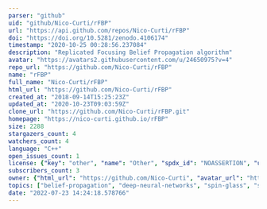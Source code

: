 ```yaml
---
parser: "github"
uid: "github/Nico-Curti/rFBP"
url: "https://api.github.com/repos/Nico-Curti/rFBP"
doi: "https://doi.org/10.5281/zenodo.4106174"
timestamp: "2020-10-25 00:28:56.237084"
description: "Replicated Focusing Belief Propagation algorithm"
avatar: "https://avatars2.githubusercontent.com/u/24650975?v=4"
repo_url: "https://github.com/Nico-Curti/rFBP"
name: "rFBP"
full_name: "Nico-Curti/rFBP"
html_url: "https://github.com/Nico-Curti/rFBP"
created_at: "2018-09-14T15:25:23Z"
updated_at: "2020-10-23T09:03:59Z"
clone_url: "https://github.com/Nico-Curti/rFBP.git"
homepage: "https://nico-curti.github.io/rFBP"
size: 2288
stargazers_count: 4
watchers_count: 4
language: "C++"
open_issues_count: 1
license: {"key": "other", "name": "Other", "spdx_id": "NOASSERTION", "url": null, "node_id": "MDc6TGljZW5zZTA="}
subscribers_count: 3
owner: {"html_url": "https://github.com/Nico-Curti", "avatar_url": "https://avatars2.githubusercontent.com/u/24650975?v=4", "login": "Nico-Curti", "type": "User"}
topics: ["belief-propagation", "deep-neural-networks", "spin-glass", "statistical-mechanics", "learning-algorithm", "machine-learning-algorithms", "python3", "cpp17"]
date: "2022-07-23 14:24:18.578766"
---
```


